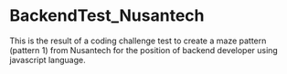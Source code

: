# BackendTest_Nusantech
This is the result of a coding challenge test to create a maze pattern (pattern 1) from Nusantech for the position of backend developer using javascript language.
